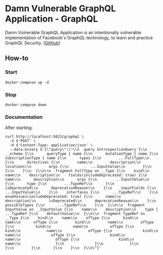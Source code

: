 Damn Vulnerable GraphQL Application - GraphQL
=============================================

Damn Vulnerable GraphQL Application is an intentionally vulnerable
implementation of Facebook's GraphQL technology, to learn and practice GraphQL
Security. ([GitHub][1])

## How-to

### Start

```
docker-compose up -d
```

### Stop

```
docker-compose down
```

### Documentation

After starting:

```
curl http://localhost:5013/graphql \
  -X $'POST' \
  -H $'Content-Type: application/json' \
  --data-binary $'{\"query\":\"\\n  query IntrospectionQuery {\\n    __schema {\\n      queryType { name }\\n      mutationType { name }\\n      subscriptionType { name }\\n      types {\\n        ...FullType\\n      }\\n      directives {\\n        name\\n        description\\n        locations\\n        args {\\n          ...InputValue\\n        }\\n      }\\n    }\\n  }\\n\\n  fragment FullType on __Type {\\n    kind\\n    name\\n    description\\n    fields(includeDeprecated: true) {\\n      name\\n      description\\n      args {\\n        ...InputValue\\n      }\\n      type {\\n        ...TypeRef\\n      }\\n      isDeprecated\\n      deprecationReason\\n    }\\n    inputFields {\\n      ...InputValue\\n    }\\n    interfaces {\\n      ...TypeRef\\n    }\\n    enumValues(includeDeprecated: true) {\\n      name\\n      description\\n      isDeprecated\\n      deprecationReason\\n    }\\n    possibleTypes {\\n      ...TypeRef\\n    }\\n  }\\n\\n  fragment InputValue on __InputValue {\\n    name\\n    description\\n    type { ...TypeRef }\\n    defaultValue\\n  }\\n\\n  fragment TypeRef on __Type {\\n    kind\\n    name\\n    ofType {\\n      kind\\n      name\\n      ofType {\\n        kind\\n        name\\n        ofType {\\n          kind\\n          name\\n          ofType {\\n            kind\\n            name\\n            ofType {\\n              kind\\n              name\\n              ofType {\\n                kind\\n                name\\n                ofType {\\n                  kind\\n                  name\\n                }\\n              }\\n            }\\n          }\\n        }\\n      }\\n    }\\n  }\\n\"}'
```

[1]: https://github.com/dolevf/Damn-Vulnerable-GraphQL-Application
